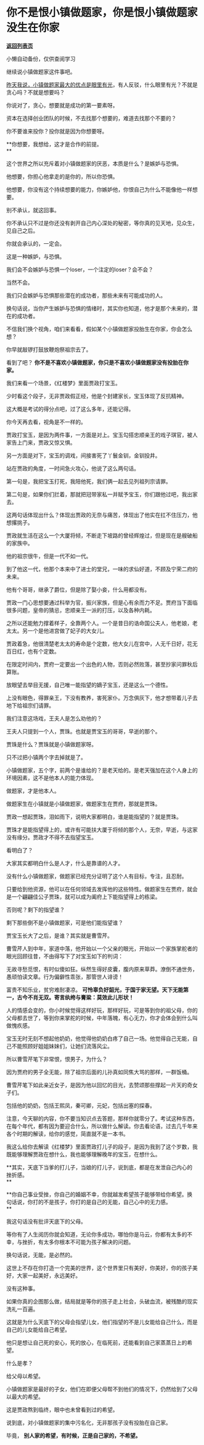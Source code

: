 # 你不是恨小镇做题家，你是恨小镇做题家没生在你家

[**返回列表页**](/gzh/记忆承载)

小懒自动备份，仅供查阅学习

继续说小镇做题家这件事吧。

  

[昨天我说，小镇做题家最大的优点是眼里有光](http://mp.weixin.qq.com/s?__biz=MzU0MjYwNDU2Mw==&mid=2247507138&idx=1&sn=41dc3892d0cefe46c598d83bd351c8f2&chksm=fb1ab0becc6d39a89adfc54e40fcd538f438e4bc3cdb6a300a6a0ab3d2a68c9f6b0469bba3e0&scene=21#wechat_redirect)，有人反驳，什么眼里有光？不就是贪心吗？不就是想要吗？

  

你说对了，贪心，想要就是成功的第一要素呀。  

  

资本在选择创业团队的时候，不去找那个想要的，难道去找那个不要的？

  

你不要谁来投你？投你就是因为你想要呀。  

  

 **你想要，我想给，这才是合作的前提。  
**

  

这个世界之所以充斥着对小镇做题家的厌恶，本质是什么？是嫉妒与恐惧。  

  

他想要，你担心他拿走的是你的，所以你恐惧。  

  

他想要，你没有这个持续想要的能力，你嫉妒他，你恨自己为什么不能像他一样想要。

  

别不承认，就这回事。  

  

你不承认只不过是你还没有剥开自己内心深处的秘密，等你真的见天地，见众生，见自己之后。  

  

你就会承认的，一定会。

  

这是一种嫉妒，与恐惧。  

  

我们会不会嫉妒与恐惧一个loser，一个注定的loser？会不会？  

  

当然不会。

  

我们只会嫉妒与恐惧那些潜在的成功者，那些未来有可能成功的人。  

  

换句话说，当你产生嫉妒与恐惧的情绪时，其实你也知道，他才是那个未来的，潜在的成功者。

  

不信我们换个视角，咱们来看看，假如某个小镇做题家投胎生在你家，你会怎么想？  

  

你早就敲锣打鼓放鞭炮祭祖宗去了。

  

看到了吧？ **你不是不喜欢小镇做题家，你只是不喜欢小镇做题家没有投胎在你家。**  

  

我们来看一个场景，《红楼梦》里面贾政打宝玉。  

  

少时看这个段子，无非贾政假正经，他是个封建家长，宝玉体现了反抗精神。  

  

这大概是考试的得分点吧，过了这么多年，还能记得。  

  

你今天再去看，视角是不一样的。  

  

贾政打宝玉，是因为两件事，一方面是对上。宝玉勾搭忠顺亲王的戏子琪官，被人家告上门来，贾政又惊又惧。

  

另一方面是对下，宝玉的调戏，间接害死了丫鬟金钏，金钏投井。

  

站在贾政的角度，一时间急火攻心，他说了这么两句话。  

  

第一句是，我把宝玉打死，我陪他死，我们俩一起去见列祖列宗请罪。

  

第二句是，如果你们拦着，那就把冠带家私一并赋予宝玉，你们跟他过吧，我出家去。

  

这两句话体现出什么？体现出贾政的无奈与痛苦，体现出了他实在扛不住压力，他想撂挑子。  

  

贾政就生活在这么一个大厦将倾，不断走下坡路的曾经辉煌过，但是现在是艘破船的家族中。  

  

他的祖宗很牛，但是一代不如一代。  

  

到了他这一代，他那个本来中了进士的堂兄，一味的求仙好道，不顾及宁荣二府的未来。  

  

他有个哥哥，继承了爵位，但是除了娶小妾，什么用都没有。  

  

贾政一门心思想要通过科举为官，振兴家族，但是心有余而力不足。贾府当下面临很多问题，皇帝的猜忌，忠顺亲王一派的打压，以及各种内耗。

  

之所以还能勉力撑着样子，全靠两个人。一个是昔日的诰命国公夫人，他老娘，老太太。另一个是他进宫做了妃子的大女儿。  

  

贾政着急，他很清楚老太太的寿命是个定数，他大女儿在宫中，人无千日好，花无百日红，也有个定数。  

  

在限定时间内，贾府一定要出一个出色的人物，否则必然败落，甚至抄家问罪秋后算账。

  

放眼望去举目无援，自己唯一能指望的嫡子宝玉，还是这么一个德性。  

  

上没有眼色，得罪亲王，下没有教养，害死家仆。万念俱灰下，他才想带着儿子去地下给祖宗们请罪。

  

我们注意这场戏，王夫人是怎么劝他的？  

  

王夫人只提到一个人，贾珠。也就是贾宝玉的哥哥，早逝的那个。

  

贾珠是什么？贾珠就是小镇做题家呀。

  

只不过把小镇两个字去掉就是了。

  

小镇做题家，五个字，前两个是谁给的？是老天给的。是老天强加在这个人身上的环境因素，这不是他本人的能力体现。  

  

做题家，才是他本人。

  

做题家生在小镇就是小镇做题家，做题家生在贾府，那就是贾珠。  

  

贾政一想起贾珠，泪如雨下，说明大家都明白，谁是能指望的？就是贾珠。  

  

贾珠才是能指望得上的，或许有可能扶大厦于将倾的那个人，无奈，早逝，与这家没有缘分。贾政才不得不去指望宝玉。  

  

看明白了？  

  

大家其实都明白什么是人才，什么是靠谱的人才。

  

没有什么小镇做题家，做题家已经充分证明了这个人有目标，专注，且忍耐。  

  

只要给到他资源，他可以在任何领域去发挥他的这些特性。做题家生在贾府，就会是一个翩翩佳公子贾珠，就可以成为阖府上下能指望得上的栋梁。

  

否则呢？剩下的指望谁？

  

剩下那些倒不是小镇做题家，可是他们能指望谁？  

  

贾宝玉长大了之后，是谁？其实就是曹雪芹。

  

曹雪芹人到中年，家道中落，他开始以一个父亲的眼光，开始以一个家族掌舵者的眼光回顾往昔，不由得写下了对宝玉如下的判词：  

  

无故寻愁觅恨，有时似傻如狂。纵然生得好皮囊，腹内原来草莽。潦倒不通世务，愚顽怕读文章。行为偏僻性乖张，那管世人诽谤！

  

富贵不知乐业，贫穷难耐凄凉。 **可怜辜负好韶光，于国于家无望。天下无能第一，古今不肖无双。寄言纨绔与膏粱：莫效此儿形状！**

  

人的情感会变的，你小时候觉得这样好玩，那样好玩，可是等到你的祖父母，你的父母都去世了，等到你来掌舵的时候，中年落魄，有心无力，你才会体会到什么叫做愧疚感。  

  

宝玉无时无刻不想起他奶奶，他觉得他奶奶白疼了自己一场。他觉得自己无能，自己不能照顾好姐姐妹妹们，让她们流落风尘。

  

所以曹雪芹笔下非常恨，恨男子，为什么？  

  

因为贾府的男子全无能，除了祖宗后面的儿孙真如同焦大骂的那样，一群饭桶。  

  

曹雪芹笔下如此亲近女子，是因为他以回忆的目光，去赞颂那些撑起一片天的奇女子们。  

  

包括他的奶奶，包括王熙凤，秦可卿，元妃，包括出塞的探春。

  

注意，今天聊的内容，你不要当知识点去答题，那样你就零分了。考试这种东西，在每个年代，都有因为要迎合什么，所以做什么解读。你去看论语，过去几千年来各个时期的解读，给你的感觉，简直就不是一本书。

  

我这么给你去解读《红楼梦》里面贾政打儿子的段子，是因为我到了这个岁数，我既能够理解贾政在想什么，我也能够理解晚年的宝玉，在想什么。  

  

 **其实，天底下当爹的打儿子，当娘的打儿子，说到底，都是在发泄自己内心的挫折感。  
**

  

 **你自己事业受挫，你自己的婚姻不幸，你就越发希望孩子能够带给你希望。换句话说，你打的不是孩子，你打的是自己的无能，自己心中的无力感。  
**

  

我这句话没有批评天底下的父母。  

  

等你有了人生阅历你就会知道，无论你多成功，哪怕你是马云，你都有太多的不幸，与挫折，有太多你根本不可能为孩子解决的问题。  

  

换句话说，无能，是必然的。  

  

这世上不存在你打造一个完美的世界，这个世界里只有美好，你美好，你的孩子美好，大家一起美好，永远美好。  

  

没有这种事。

  

如果你真的企图那么做，结局就是等你的孩子走上社会，头破血流，被残酷的现实洗礼一百遍。

  

这就是为什么天底下的父母会指望儿女，他们指望的不是儿女能给自己什么，而是自己的儿女能给自己希望。

  

他只是想让自己死的安心，死的放心，在临死前，还能看到自己家蒸蒸日上的希望。  

  

什么是孝？  

  

给父母以希望。  

  

小镇做题家是最好的子女，他们在即便父母帮不到他们的情况下，仍然给到了父母以最大的希望。  

  

这是贾政熬到临终，眼中也未曾看到过的希望。  

  

说到底，对小镇做题家的集中污名化，无非那孩子没有投胎在自己家。

  

毕竟， **别人家的希望，有时候，正是自己家的，不希望。**

